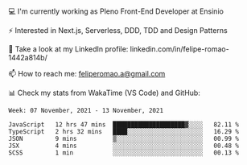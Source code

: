 💻 I'm currently working as Pleno Front-End Developer at Ensinio

⚡ Interested in Next.js, Serverless, DDD, TDD and Design Patterns

👥 Take a look at my LinkedIn profile: linkedin.com/in/felipe-romao-1442a814b/

📫 How to reach me: feliperomao.a@gmail.com

📊 Check my stats from WakaTime (VS Code) and GitHub:

<!--START_SECTION:waka-->
```text
Week: 07 November, 2021 - 13 November, 2021

JavaScript   12 hrs 47 mins  ████████████████████▓░░░░   82.11 % 
TypeScript   2 hrs 32 mins   ████░░░░░░░░░░░░░░░░░░░░░   16.29 % 
JSON         9 mins          ▒░░░░░░░░░░░░░░░░░░░░░░░░   00.99 % 
JSX          4 mins          ░░░░░░░░░░░░░░░░░░░░░░░░░   00.48 % 
SCSS         1 min           ░░░░░░░░░░░░░░░░░░░░░░░░░   00.13 % 
```
<!--END_SECTION:waka-->
